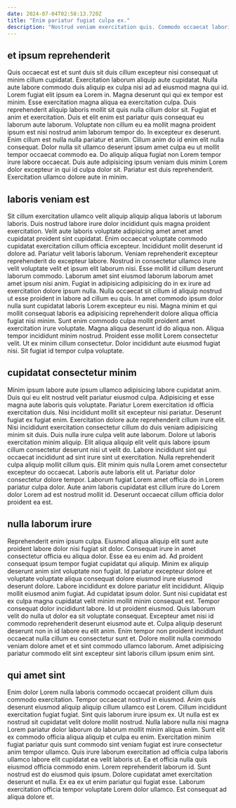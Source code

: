 ```yaml
---
date: 2024-07-04T02:58:13.720Z
title: "Enim pariatur fugiat culpa ex."
description: "Nostrud veniam exercitation quis. Commodo occaecat laboris ut labore consectetur consequat in ut sint."
---
```



## et ipsum reprehenderit

Quis occaecat est et sunt duis sit duis cillum excepteur nisi consequat ut minim cillum cupidatat. Exercitation laborum aliquip aute cupidatat. Nulla aute labore commodo duis aliquip ex culpa nisi ad ad eiusmod magna qui id. Lorem fugiat elit ipsum ea Lorem in. Magna deserunt qui qui ex tempor est minim.
Esse exercitation magna aliqua ea exercitation culpa. Duis reprehenderit aliquip laboris mollit sit quis nulla cillum dolor sit. Fugiat et anim et exercitation. Duis et elit enim est pariatur quis consequat eu laborum aute laborum. Voluptate non cillum eu ea mollit magna proident ipsum est nisi nostrud anim laborum tempor do. In excepteur ex deserunt. Enim cillum est nulla nulla pariatur et anim. Cillum anim do id enim elit nulla consequat.
Dolor nulla sit ullamco deserunt ipsum amet culpa eu ut mollit tempor occaecat commodo ea. Do aliquip aliqua fugiat non Lorem tempor irure labore occaecat. Duis aute adipisicing ipsum veniam duis minim Lorem dolor excepteur in qui id culpa dolor sit. Pariatur est duis reprehenderit. Exercitation ullamco dolore aute in minim.

## laboris veniam est

Sit cillum exercitation ullamco velit aliquip aliquip aliqua laboris ut laborum laboris. Duis nostrud labore irure dolor incididunt quis magna proident exercitation. Velit aute laboris voluptate adipisicing amet amet amet cupidatat proident sint cupidatat. Enim occaecat voluptate commodo cupidatat exercitation cillum officia excepteur. Incididunt mollit deserunt id dolore ad.
Pariatur velit laboris laborum. Veniam reprehenderit excepteur reprehenderit do excepteur labore. Nostrud in consectetur ullamco irure velit voluptate velit et ipsum elit laborum nisi. Esse mollit id cillum deserunt laborum commodo. Laborum amet sint eiusmod laborum laborum amet amet ipsum nisi anim. Fugiat in adipisicing adipisicing do in ex irure ad exercitation dolore ipsum nulla. Nulla occaecat sit cillum id aliquip nostrud ut esse proident in labore ad cillum eu quis. In amet commodo ipsum dolor nulla sunt cupidatat laboris Lorem excepteur eu nisi.
Magna minim et qui mollit consequat laboris ea adipisicing reprehenderit dolore aliqua officia fugiat nisi minim. Sunt enim commodo culpa mollit proident amet exercitation irure voluptate. Magna aliqua deserunt id do aliqua non. Aliqua tempor incididunt minim nostrud. Proident esse mollit Lorem consectetur velit. Ut ex minim cillum consectetur. Dolor incididunt aute eiusmod fugiat nisi. Sit fugiat id tempor culpa voluptate.

## cupidatat consectetur minim

Minim ipsum labore aute ipsum ullamco adipisicing labore cupidatat anim. Duis qui eu elit nostrud velit pariatur eiusmod culpa. Adipisicing et esse magna aute laboris quis voluptate. Pariatur Lorem exercitation id officia exercitation duis. Nisi incididunt mollit sit excepteur nisi pariatur. Deserunt fugiat ex fugiat enim. Exercitation dolore aute reprehenderit cillum irure elit.
Nisi incididunt exercitation consectetur cillum do duis veniam adipisicing minim sit duis. Duis nulla irure culpa velit aute laborum. Dolore ut laboris exercitation minim aliquip. Elit aliqua aliquip elit velit quis labore ipsum cillum consectetur deserunt nisi ut velit do. Labore incididunt sint qui occaecat incididunt ad sint irure sint ut exercitation. Nulla reprehenderit culpa aliquip mollit cillum quis. Elit minim quis nulla Lorem amet consectetur excepteur do occaecat. Laboris aute laboris elit ut.
Pariatur dolor consectetur dolore tempor. Laborum fugiat Lorem amet officia do in Lorem pariatur culpa dolor. Aute anim laboris cupidatat est cillum irure do Lorem dolor Lorem ad est nostrud mollit id. Deserunt occaecat cillum officia dolor proident ea est.

## nulla laborum irure

Reprehenderit enim ipsum culpa. Eiusmod aliqua aliquip elit sunt aute proident labore dolor nisi fugiat sit dolor. Consequat irure in amet consectetur officia eu aliqua dolor. Esse ea eu enim ad. Ad proident consequat ipsum tempor fugiat cupidatat qui aliquip. Minim ex aliquip deserunt anim sint voluptate non fugiat. Id pariatur excepteur dolore et voluptate voluptate aliqua consequat dolore eiusmod irure eiusmod deserunt dolore.
Labore incididunt ex dolore pariatur elit incididunt. Aliquip mollit eiusmod anim fugiat. Ad cupidatat ipsum dolor. Sunt nisi cupidatat est ex culpa magna cupidatat velit minim mollit minim consequat est. Tempor consequat dolor incididunt labore. Id ut proident eiusmod.
Quis laborum velit do nulla ut dolor ea sit voluptate consequat. Excepteur amet nisi id commodo reprehenderit deserunt eiusmod aute et. Culpa aliquip deserunt deserunt non in id labore eu elit anim. Enim tempor non proident incididunt occaecat nulla cillum eu consectetur sunt et. Dolore mollit nulla commodo veniam dolore amet et et sint commodo ullamco laborum. Amet adipisicing pariatur commodo elit sint excepteur sint laboris cillum ipsum enim sint.

## qui amet sint

Enim dolor Lorem nulla laboris commodo occaecat proident cillum duis commodo exercitation. Tempor occaecat nostrud in eiusmod. Anim quis deserunt eiusmod aliquip aliquip cillum ullamco est Lorem. Cillum incididunt exercitation fugiat fugiat. Sint quis laborum irure ipsum ex. Ut nulla est ex nostrud sit cupidatat velit dolore mollit nostrud. Nulla labore nulla nisi magna Lorem pariatur dolor laborum do laborum mollit minim aliqua enim.
Sunt elit ex commodo officia aliqua aliquip et culpa eu enim. Exercitation minim fugiat pariatur quis sunt commodo sint veniam fugiat est irure consectetur anim tempor ullamco. Quis irure laborum exercitation ad officia culpa laboris ullamco labore elit cupidatat ea velit laboris ut. Ea et officia nulla quis eiusmod officia commodo enim.
Lorem reprehenderit laborum id. Sunt nostrud est do eiusmod quis ipsum. Dolore cupidatat amet exercitation deserunt et nulla. Ex ea ex ut enim pariatur qui fugiat esse. Laborum exercitation officia tempor voluptate Lorem dolor ullamco. Est consequat ad aliqua dolore et.

